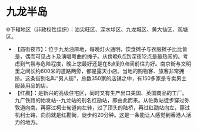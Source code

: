 # 九龙半岛
🌐下辖地区（非政权性组织）：油尖旺区、深水埗区、九龙城区、黄大仙区、观塘区。  
  
* 【庙街夜市】：位于九龙油麻地，每晚灯火通明，饮食摊子与衣服摊子比比皆是，偶而可见占卜及演唱粤曲的摊子。从傍晚6点到深夜12点是最热闹的。考虑到气氛与危险程度，晚上您最好还是在8点到9点间前往为好。南京街与文明里之间长约600米的道路两旁，都是露天小店。当地的购物客、旅客非常拥挤。这条街别名叫“男人街”，总数350家的店铺之中，有150多家是专卖男士服装用品的店。  
* 【红勘】：是新兴的高级住宅区，同时又有生产出口美国、英国商品的工厂。九广铁路的始发站--九龙站的别名红勘站，即由此而来。从佐敦站徒步穿过弥敦道向南，再穿过柯士甸道向左转，过了顶头的陆桥，再过红勘站向左，穿过机利士路，向前就是红勘街，徒步约20分钟。这是一条能让人感觉到香港人活力的地方。

